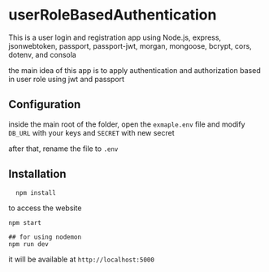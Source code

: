 # userRoleBasedAuthentication

This is a user login and registration app using Node.js, express, jsonwebtoken,  passport, passport-jwt, morgan, mongoose, bcrypt, cors, dotenv, and consola

the main idea of this app is to apply authentication and authorization based in user role using jwt and passport

## Configuration
inside the main root of the folder, open the ``` exmaple.env ``` file and modify ``` DB_URL ``` with your keys and ``` SECRET ``` with new secret

after that, rename the file to ``` .env ```

## Installation 

```
  npm install
```

to access the website 
``` 
npm start

## for using nodemon
npm run dev
```

it will be available at ``` http://localhost:5000 ``` 
